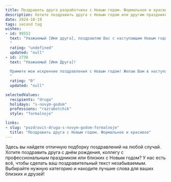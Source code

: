 ```yaml
---
title: Поздравить друга разработчика с Новым годом. Формальное и красивое
description: Хотите поздравить друга с Новым годом или другим праздником? Наш ИИ создаст незабываемое поздравление, а вы обязательно выделитесь среди других.  
date: 2024-10-19
tags: second tag
wishes:
- id: 98552
  text: "Уважаемый [Имя друга], поздравляю Вас с наступающим Новым годом! Желаю Вам в новом году профессиональных успехов в Вашей непростой, но важной работе разработчика, новых интересных проектов, вдохновения и реализации всех Ваших задумок. Пусть год будет полон ярких событий,  хорошего настроения и крепкого здоровья. С Новым годом!
  "
  rating: "undefined"
  updated: "null"
- id: 2738
  text: "Уважаемый [Имя Друга]!
  
  Примите мои искренние поздравления с Новым годом! Желаю Вам в наступающем году профессиональных достижений, реализации самых смелых проектов и неиссякаемого вдохновения в Вашей важной и творческой профессии разработчика. Пусть Новый год принесет Вам удачу, благополучие и много радостных моментов.
  "
  rating: "0"
  updated: "null"

selectedValues:
  recipients: "druga"
  holidays: "s-novym-godom"
  professions: "razrabotchik"
  style: "formalnoje"

links:
- slug: "pozdravit-druga-s-novym-godom-formalnoje"
  title: "Поздравить друга с Новым годом. Формальное и красивое"
---
```


Здесь вы найдете отличную подборку поздравлений на любой случай. 
Хотите поздравить друга с днём рождения, коллегу с профессиональным праздником или близких с Новым годом? У нас есть всё, чтобы сделать ваш поздравительный текст незабываемым. Выбирайте нужную категорию и находите лучшие слова для ваших близких и друзей!
